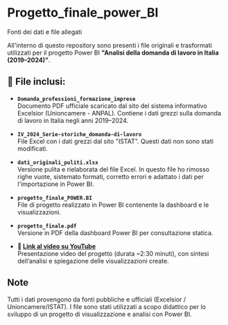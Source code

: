 # Progetto_finale_power_BI
Fonti dei dati e file allegati

All'interno di questo repository sono presenti i file originali e trasformati utilizzati per il progetto Power BI **"Analisi della domanda di lavoro in Italia (2019–2024)"**.

## 📁 File inclusi:

- **`Domanda_professioni_formazione_imprese `**  
  Documento PDF ufficiale scaricato dal sito del sistema informativo Excelsior (Unioncamere - ANPAL). Contiene i dati grezzi sulla domanda di lavoro in Italia negli anni 2019–2024.

- **`IV_2024_Serie-storiche_domanda-di-lavoro`**  
  File Excel con i dati grezzi dal sito "ISTAT". Questi dati non sono stati modificati.

- **`dati_originali_puliti.xlsx`**  
  Versione pulita e rielaborata del file Excel. In questo file ho rimosso righe vuote, sistemato formati, corretto errori e adattato i dati per l'importazione in Power BI.

- **`progetto_finale_POWER.BI`**  
  File di progetto realizzato in Power BI contenente la dashboard e le visualizzazioni.

- **`progetto_finale.pdf`**  
  Versione in PDF della dashboard Power BI per consultazione statica.

- **🔗 [Link al video su YouTube]([(https://youtu.be/AHPjJRROvZ8?si=T5YlJHcZnIQmc8z5)])**  
  Presentazione video del progetto (durata ~2:30 minuti), con sintesi dell’analisi e spiegazione delle visualizzazioni create.

## Note

Tutti i dati provengono da fonti pubbliche e ufficiali (Excelsior / Unioncamere/ISTAT). I file sono stati utilizzati a scopo didattico per lo sviluppo di un progetto di visualizzazione e analisi con Power BI.
